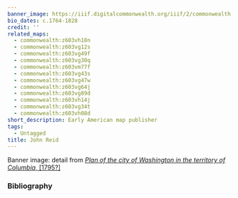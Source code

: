 ```yaml
---
banner_image: https://iiif.digitalcommonwealth.org/iiif/2/commonwealth:z603vp05m/206,2046,2899,1274/,1200/0/default.jpg
bio_dates: c.1764-1828
credit: ''
related_maps:
  - commonwealth:z603vh18n
  - commonwealth:z603vg12s
  - commonwealth:z603vg49f
  - commonwealth:z603vg30q
  - commonwealth:z603vm77f
  - commonwealth:z603vg43s
  - commonwealth:z603vg47w
  - commonwealth:z603vg64j
  - commonwealth:z603vg89d
  - commonwealth:z603vh14j
  - commonwealth:z603vg34t
  - commonwealth:z603vh08d
short_description: Early American map publisher
tags:
  - Untagged
title: John Reid
---
```



<p>Banner image: detail from <em><a href="/maps/commonwealth:z603vp04b">Plan of the city of Washington in the territory of Columbia,</a></em><a href="/maps/commonwealth:z603vp04b">&nbsp;[1795?]</a></p>

### Bibliography


